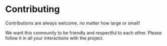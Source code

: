 # Contributing

Contributions are always welcome, no matter how large or small!

We want this community to be friendly and respectful to each other. Please follow it in all your interactions with the project. 
